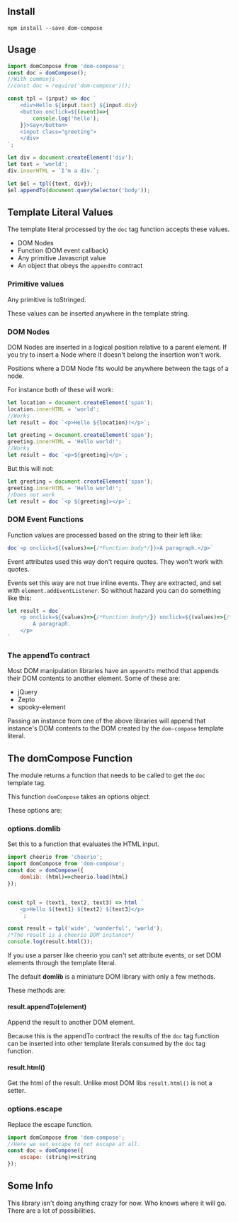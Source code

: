 Install
-------

`npm install --save dom-compose`

Usage
-----

```javascript
import domCompose from 'dom-compose';
const doc = domCompose();
//With commonjs
//const doc = require('dom-compose')();

const tpl = (input) => doc `
    <div>Hello ${input.text} ${input.div}
    <button onclick=${(event)=>{
        console.log('hello');
    }}>Say</button>
    <input class="greeting">
    </div>
`;

let div = document.createElement('div');
let text = 'world';
div.innerHTML = `I'm a div.`;

let $el = tpl({text, div});
$el.appendTo(document.querySelector('body'));
```

Template Literal Values
-----------------------

The template literal processed by the `doc` tag function accepts these values.

-	DOM Nodes
-	Function (DOM event callback)
-	Any primitive Javascript value
-	An object that obeys the `appendTo` contract

### Primitive values

Any primitive is toStringed.

These values can be inserted anywhere in the template string.

### DOM Nodes

DOM Nodes are inserted in a logical position relative to a parent element. If you try to insert a Node where it doesn't belong the insertion won't work.

Positions where a DOM Node fits would be anywhere between the tags of a node.

For instance both of these will work:

```javascript
let location = document.createElement('span');
location.innerHTML = 'world';
//Works
let result = doc `<p>Hello ${location}!</p>`;
```

```javascript
let greeting = document.createElement('span');
greeting.innerHTML = 'Hello world!';
//Works
let result = doc `<p>${greeting}</p>`;
```

But this will not:

```javascript
let greeting = document.createElement('span');
greeting.innerHTML = 'Hello world!';
//Does not work
let result = doc `<p ${greeting}></p>`;
```

### DOM Event Functions

Function values are processed based on the string to their left like:

```javascript
doc`<p onclick=${(values)=>{/*Function body*/}}>A paragraph.</p>`
```

Event attributes used this way don't require quotes. They won't work with quotes.

Events set this way are not true inline events. They are extracted, and set with `element.addEventListener`. So without hazard you can do something like this:

```javascript
let result = doc`
    <p onclick=${(values)=>{/*Function body*/}} onclick=${(values)=>{/*Function body*/}}>
        A paragraph.
    </p>
`
```

### The appendTo contract

Most DOM manipulation libraries have an `appendTo` method that appends their DOM contents to another element. Some of these are:

-	jQuery
-	Zepto
-	spooky-element

Passing an instance from one of the above libraries will append that instance's DOM contents to the DOM created by the `dom-compose` template literal.

The domCompose Function
-----------------------

The module returns a function that needs to be called to get the `doc` template tag.

This function `domCompose` takes an options object.

These options are:

### options.domlib

Set this to a function that evaluates the HTML input.

```javascript
import cheerio from 'cheerio';
import domCompose from 'dom-compose';
const doc = domCompose({
    domlib: (html)=>cheerio.load(html)
});


const tpl = (text1, text2, text3) => html `
    <p>Hello ${text1} ${text2} ${text3}</p>
    `;

const result = tpl('wide', 'wonderful', 'world');
/*The result is a cheerio DOM instance*/
console.log(result.html());
```

If you use a parser like cheerio you can't set attribute events, or set DOM elements through the template literal.

The default **domlib** is a miniature DOM library with only a few methods.

These methods are:

#### result.appendTo(element)

Append the result to another DOM element.

Because this is the appendTo contract the results of the `doc` tag function can be inserted into other template literals consumed by the `doc` tag function.

#### result.html()

Get the html of the result. Unlike most DOM libs `result.html()` is not a setter.

### options.escape

Replace the escape function.

```javascript
import domCompose from 'dom-compose';
//Here we set escape to not escape at all.
const doc = domCompose({
    escape: (string)=>string
});
```

Some Info
---------

This library isn't doing anything crazy for now. Who knows where it will go. There are a lot of possibilities.
